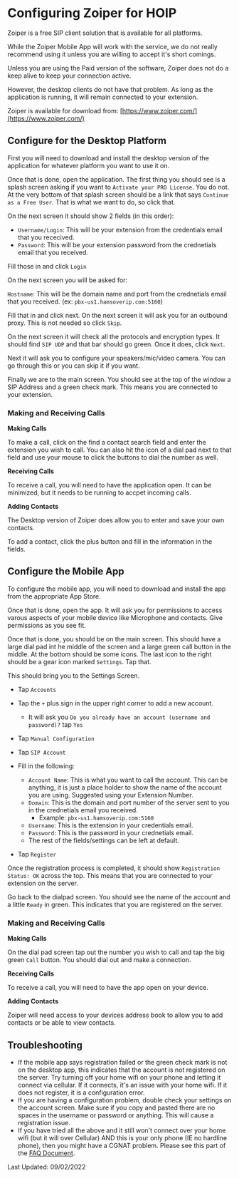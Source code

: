 # Configuring Zoiper for HOIP

Zoiper is a free SIP client solution that is available for all platforms. 

While the Zoiper Mobile App will work with the service, we do not really recommend using it unless you are willing to accept it's short comings. 

Unless you are using the Paid version of the software, Zoiper does not do a keep alive to keep your connection active. 

However, the desktop clients do not have that problem. As long as the application is running, it will remain connected to your extension.

Zoiper is available for download from: [https://www.zoiper.com/](https://www.zoiper.com/)

## Configure for the Desktop Platform

First you will need to download and install the desktop version of the application for whatever platform you want to use it on.

Once that is done, open the application. The first thing you should see is a splash screen asking if you want to ```Activate your PRO License```. You do not. At the very bottom of that splash screen should be a link that says ```Continue as a Free User```. That is what we want to do, so click that.

On the next screen it should show 2 fields (in this order):

* ```Username/Login```: This will be your extension from the credentials email that you rececived.
* ```Password```: This will be your extension password from the crednetials email that you received.

Fill those in and click ```Login```

On the next screen you will be asked for:

```Hostname```: This will be the domain name and port from the crednetials email that you received. (ex: ```pbx-us1.hamsoverip.com:5160```)

Fill that in and click next. On the next screen it will ask you for an outbound proxy. This is not needed so click ```Skip```.

On the next screen it will check all the protocols and encryption types. It should find ```SIP UDP``` and that bar should go green. Once it does, click ```Next```.

Next it will ask you to configure your speakers/mic/video camera. You can go through this or you can skip it if you want.

Finally we are to the main screen. You should see at the top of the window a SIP Address and a green check mark. This means you are connected to your extension. 

### Making and Receiving Calls

**Making Calls**

To make a call, click on the find a contact search field and enter the extension you wish to call. You can also hit the icon of a dial pad next to that field and use your mouse to click the buttons to dial the number as well.

**Receiving Calls**

To receive a call, you will need to have the application open. It can be minimized, but it needs to be running to accpet incoming calls.

**Adding Contacts**

The Desktop version of Zoiper does allow you to enter and save your own contacts. 

To add a contact, click the plus button and fill in the information in the fields.

## Configure the Mobile App

To configure the mobile app, you will need to download and install the app from the appropriate App Store.

Once that is done, open the app. It will ask you for permissions to access varous aspects of your mobile device like Microphone and contacts. Give permissions as you see fit.

Once that is done, you should be on the main screen. This should have a large dial pad int he middle of the screen and a large green call button in the middle. At the bottom should be some icons. The last icon to the right should be a gear icon marked ```Settings```. Tap that.

This should bring you to the Settings Screen.

* Tap ```Accounts```
* Tap the ```+``` plus sign in the upper right corner to add a new account.

    * It will ask you ```Do you already have an account (username and password)?``` tap ```Yes```

* Tap ```Manual Configuration```
* Tap ```SIP Account```
* Fill in the following:

    * ```Account Name```: This is what you want to call the account. This can be anything, it is just a place holder to show the name of the account you are using. Suggested using your Extension Number.
    * ```Domain```: This is the domain and port number of the server sent to you in the crednetials email you received.
        * Example: ```pbx-us1.hamsoverip.com:5160```
    * ```Username```: This is the extension in your credentials email.
    * ```Password```: This is the password in your crednetials email.
    * The rest of the fields/settings can be left at default.

* Tap ```Register```

Once the registration process is completed, it should show ```Registration Status: OK``` across the top. This means that you are connected to your extension on the server.

Go back to the dialpad screen. You should see the name of the account and a little ```Ready``` in green. This indicates that you are registered on the server.

### Making and Receiving Calls

**Making Calls**

On the dial pad screen tap out the number you wish to call and tap the big green ```Call``` button. You should dial out and make a connection.

**Receiving Calls**

To receive a call, you will need to have the app open on your device.

**Adding Contacts**

Zoiper will need access to your devices address book to allow you to add contacts or be able to view contacts.

## Troubleshooting

* If the mobile app says registration failed or the green check mark is not on the desktop app, this indicates that the account is not registered on the server. Try turning off your home wifi on your phone and letting it connect via cellular. If it connects, it's an issue with your home wifi. If it does not register, it is a configuration error. 
* If you are having a configuration problem, double check your settings on the account screen. Make sure if you copy and pasted there are no spaces in the username or password or anything. This will cause a registration issue.
* If you have tried all the above and it still won't connect over your home wifi (but it will over Cellular) AND this is your only phone (IE no hardline phone), then you might have a CGNAT problem. Please see this part of the [FAQ Document](https://hamsoverip.github.io/wiki/General/user_guides/faq/#the-light-for-my-hoip-extension-is-not-green-its-orange-amber-yellow-and-i-have-not-changed-anything-on-my-end-what-has-happened-or-what-do-i-do).
  
Last Updated: 09/02/2022